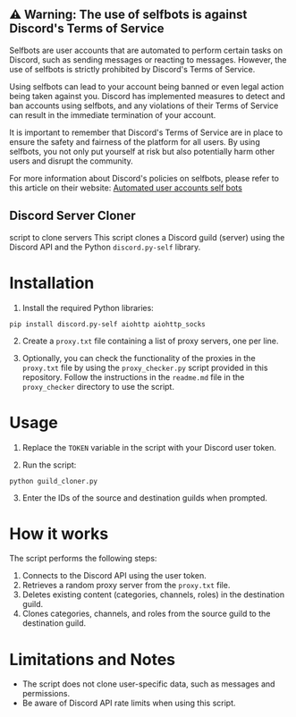 ## ⚠️ Warning: The use of selfbots is against Discord's Terms of Service

Selfbots are user accounts that are automated to perform certain tasks on Discord, such as sending messages or reacting to messages. However, the use of selfbots is strictly prohibited by Discord's Terms of Service.

Using selfbots can lead to your account being banned or even legal action being taken against you. Discord has implemented measures to detect and ban accounts using selfbots, and any violations of their Terms of Service can result in the immediate termination of your account.

It is important to remember that Discord's Terms of Service are in place to ensure the safety and fairness of the platform for all users. By using selfbots, you not only put yourself at risk but also potentially harm other users and disrupt the community.

For more information about Discord's policies on selfbots, please refer to this article on their website: [Automated user accounts self bots](https://support.discord.com/hc/en-us/articles/115002192352-Automated-user-accounts-self-bots-)

## Discord Server Cloner

script to clone servers 
This script clones a Discord guild (server) using the Discord API and the Python `discord.py-self` library.

# Installation

1. Install the required Python libraries:

```
pip install discord.py-self aiohttp aiohttp_socks
```

2. Create a `proxy.txt` file containing a list of proxy servers, one per line.

3. Optionally, you can check the functionality of the proxies in the `proxy.txt` file by using the `proxy_checker.py` script provided in this repository. Follow the instructions in the `readme.md` file in the `proxy_checker` directory to use the script.

# Usage

1. Replace the `TOKEN` variable in the script with your Discord user token.

2. Run the script:

```
python guild_cloner.py
```

3. Enter the IDs of the source and destination guilds when prompted.

# How it works

The script performs the following steps:

1. Connects to the Discord API using the user token.
2. Retrieves a random proxy server from the `proxy.txt` file.
3. Deletes existing content (categories, channels, roles) in the destination guild.
4. Clones categories, channels, and roles from the source guild to the destination guild.

# Limitations and Notes

- The script does not clone user-specific data, such as messages and permissions.
- Be aware of Discord API rate limits when using this script.
